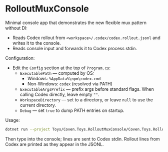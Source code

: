 # RolloutMuxConsole

Minimal console app that demonstrates the new flexible mux pattern without DI:

- Reads Codex rollout from `<workspace>/.codex/codex.rollout.jsonl` and writes it to the console.
- Reads console input and forwards it to Codex process stdin.

Configuration:

- Edit the `Config` section at the top of `Program.cs`:
  - `ExecutablePath` — computed by OS:
    - Windows: `%AppData%\npm\codex.cmd`
    - Non-Windows: `codex` (resolved via PATH)
  - `ExecutableArgsPrefix` — prefix args before standard flags. When calling Codex directly, leave empty `""`.
  - `WorkspaceDirectory` — set to a directory, or leave `null` to use the current directory.
  - `Debug` — set `true` to dump PATH entries on startup.

Usage:

```bash
dotnet run --project Toys/Coven.Toys.RolloutMuxConsole/Coven.Toys.RolloutMuxConsole.csproj
```

Then type into the console; lines are sent to Codex stdin. Rollout lines from Codex are printed as they appear in the JSONL.
